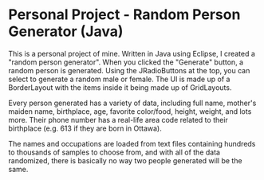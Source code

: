 # Personal Project - Random Person Generator (Java)
This is a personal project of mine. Written in Java using Eclipse, I created a "random person generator". When you clicked the "Generate" button, a random person is generated. Using the JRadioButtons at the top, you can select to generate a random male or female. The UI is made up of a BorderLayout with the items inside it being made up of GridLayouts. 

Every person generated has a variety of data, including full name, mother's maiden name, birthplace, age, favorite color/food, height, weight, and lots more. Their phone number has a real-life area code related to their birthplace (e.g. 613 if they are born in Ottawa).

The names and occupations are loaded from text files containing hundreds to thousands of samples to choose from, and with all of the data randomized, there is basically no way two people generated will be the same.
